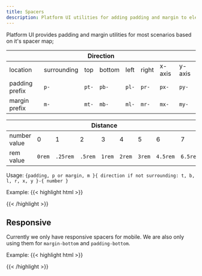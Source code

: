 ```yaml
---
title: Spacers
description: Platform UI utilities for adding padding and margin to elements.
---
```


Platform UI provides padding and margin utilities for most scenarios based on it's spacer map;

<table class="table mb-4">
  <thead>
    <tr>
      <th colspan="8">Direction</th>
    </tr>
  </thead>
  <tbody>
    <tr>
      <td data-label="Direction">location</td>
      <td>surrounding</td>
      <td>top</td>
      <td>bottom</td>
      <td>left</td>
      <td>right</td>
      <td>x-axis</td>
      <td>y-axis</td>
    </tr>
    <tr>
      <td data-label="Direction">padding prefix</td>
      <td><code>p-</code></td>
      <td><code>pt-</code></td>
      <td><code>pb-</code></td>
      <td><code>pl-</code></td>
      <td><code>pr-</code></td>
      <td><code>px-</code></td>
      <td><code>py-</code></td>
    </tr>
    <tr>
      <td data-label="Direction">margin prefix</td>
      <td><code>m-</code></td>
      <td><code>mt-</code></td>
      <td><code>mb-</code></td>
      <td><code>ml-</code></td>
      <td><code>mr-</code></td>
      <td><code>mx-</code></td>
      <td><code>my-</code></td>
    </tr>
  </tbody>
</table>

<table class="table mb-4">
  <thead>
    <tr>
      <th colspan="9">Distance</th>
    </tr>
  </thead>
  <tbody>
    <tr>
      <td data-label="Distance">number value</td>
      <td>0</td>
      <td>1</td>
      <td>2</td>
      <td>3</td>
      <td>4</td>
      <td>5</td>
      <td>6</td>
      <td>7</td>
    </tr>
    <tr>
      <td data-label="Distance">rem value</td>
      <td><code>0rem</code></td>
      <td><code>.25rem</code></td>
      <td><code>.5rem</code></td>
      <td><code>1rem</code></td>
      <td><code>2rem</code></td>
      <td><code>3rem</code></td>
      <td><code>4.5rem</code></td>
      <td><code>6.5rem</code></td>
    </tr>
  </tbody>
</table>

Usage: `{padding, p or margin, m }{ direction if not surrounding: t, b, l, r, x, y }-{ number }`

Example:
{{< highlight html >}}
<!-- padding-left: .5rem -->
<div class="pl-2">
  <!-- Content goes here! -->
</div>

<!-- margin: 0 1rem; -->
<div class="mx-3">
  <!-- Content goes here! -->
</div>
{{< /highlight >}}


## Responsive

Currently we only have responsive spacers for mobile. We are also only using them for `margin-bottom` and `padding-bottom`.

Example:
{{< highlight html >}}
<!-- margin-bottom: 1rem -->
<div class="mobile-mb-3">
  <!-- Content goes here! -->
</div>

<!-- padding-bottom: 1rem -->
<div class="mobile-pb-3">
  <!-- Content goes here! -->
</div>
{{< /highlight >}}
